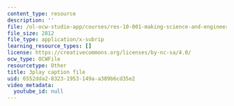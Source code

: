 ```yaml
---
content_type: resource
description: ''
file: /ol-ocw-studio-app/courses/res-10-001-making-science-and-engineering-pictures-a-practical-guide-to-presenting-your-work-spring-2016/6552dda283231953149aa389b6cd35e2_6tAfLDGm9kA.srt
file_size: 2812
file_type: application/x-subrip
learning_resource_types: []
license: https://creativecommons.org/licenses/by-nc-sa/4.0/
ocw_type: OCWFile
resourcetype: Other
title: 3play caption file
uid: 6552dda2-8323-1953-149a-a389b6cd35e2
video_metadata:
  youtube_id: null
---
```

